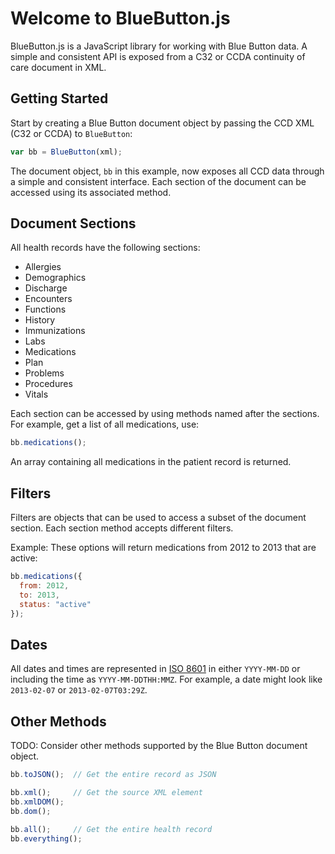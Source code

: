 # Welcome to BlueButton.js

BlueButton.js is a JavaScript library for working with Blue Button data. A simple and consistent API is exposed from a C32 or CCDA continuity of care document in XML.

## Getting Started

Start by creating a Blue Button document object by passing the CCD XML (C32 or CCDA) to `BlueButton`:

```javascript
var bb = BlueButton(xml);
```

The document object, `bb` in this example, now exposes all CCD data through a simple and consistent interface. Each section of the document can be accessed using its associated method.

## Document Sections

All health records have the following sections:

- Allergies
- Demographics
- Discharge
- Encounters
- Functions
- History
- Immunizations
- Labs
- Medications
- Plan
- Problems
- Procedures
- Vitals

Each section can be accessed by using methods named after the sections. For example, get a list of all medications, use:

```javascript
bb.medications();
```

An array containing all medications in the patient record is returned.

## Filters

Filters are objects that can be used to access a subset of the document section. Each section method accepts different filters.

Example: These options will return medications from 2012 to 2013 that are active:

```javascript
bb.medications({
  from: 2012,
  to: 2013,
  status: "active"
});
```

## Dates

All dates and times are represented in [ISO 8601](http://en.wikipedia.org/wiki/ISO_8601) in either `YYYY-MM-DD` or including the time as `YYYY-MM-DDTHH:MMZ`. For example, a date might look like `2013-02-07` or `2013-02-07T03:29Z`.

## Other Methods

TODO: Consider other methods supported by the Blue Button document object.

```javascript
bb.toJSON();  // Get the entire record as JSON

bb.xml();     // Get the source XML element
bb.xmlDOM();
bb.dom();

bb.all();     // Get the entire health record
bb.everything();
```




